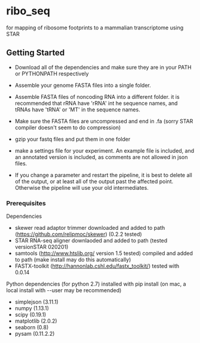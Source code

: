 # ribo_seq

for mapping of ribosome footprints to a mammalian transcriptome using STAR

## Getting Started
*   Download all of the dependencies and make sure they are in your PATH or PYTHONPATH respectively
*   Assemble your genome FASTA files into a single folder.
*   Assemble FASTA files of noncoding RNA into a different folder. it is recommended that rRNA have 'rRNA' int he sequence names, and tRNAs have 'tRNA' or 'MT' in the sequence names.
*   Make sure the FASTA files are uncompressed and end in .fa (sorry STAR compiler doesn't seem to do compression)
*   gzip your fastq files and put them in one folder
*   make a settings file for your experiment. An example file is included, and an annotated version is included, as comments are not allowed in json files.

*   If you change a parameter and restart the pipeline, it is best to delete all of the output, or at least all of the output past the affected point. Otherwise the pipeline will use your old intermediates.

### Prerequisites
Dependencies
*    skewer read adaptor trimmer downloaded and added to path (https://github.com/relipmoc/skewer) (0.2.2 tested)
*    STAR RNA-seq aligner downlaoded and added to path (tested versionSTAR 020201)
*    samtools (http://www.htslib.org/ version 1.5 tested) compiled and added to path (make install may do this automatically)
*    FASTX-toolkit (http://hannonlab.cshl.edu/fastx_toolkit/) tested with 0.0.14

Python dependencies (for python 2.7) installed with pip install (on mac, a local install with --user may be recommended)
*    simplejson (3.11.1)
*    numpy (1.13.1)
*    scipy (0.19.1)
*    matplotlib (2.0.2)
*    seaborn (0.8)
*    pysam (0.11.2.2)

